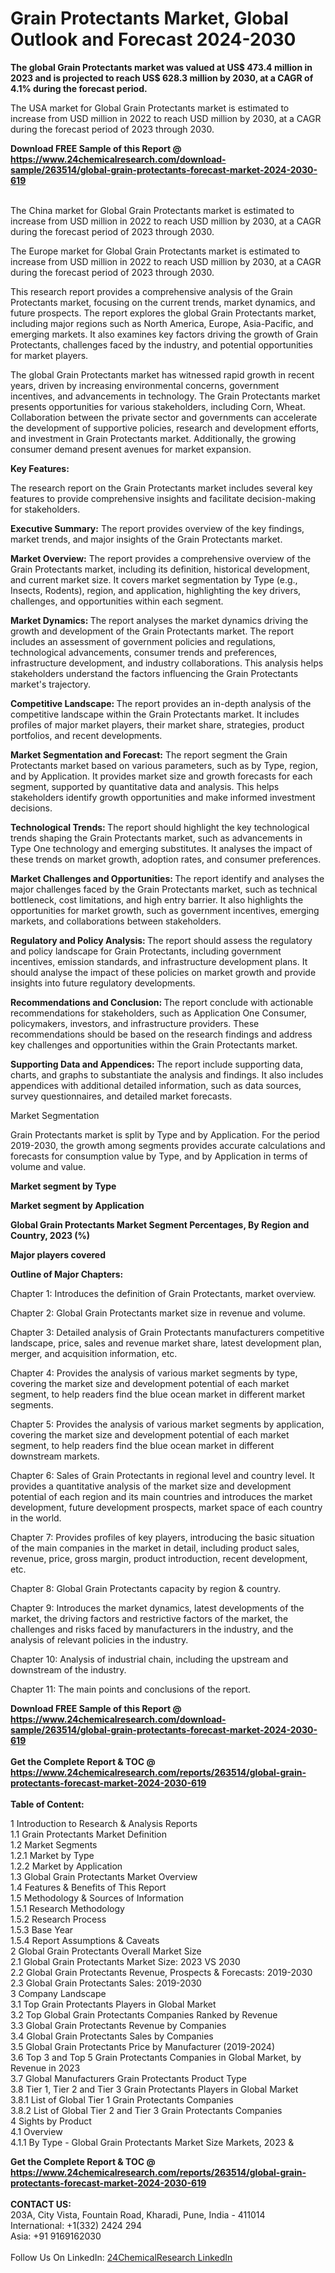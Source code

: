 <h1>Grain Protectants Market, Global Outlook and Forecast 2024-2030</h1><p><strong>The global Grain Protectants market was valued at US$ 473.4 million in 2023 and is projected to reach US$ 628.3 million by 2030, at a CAGR of 4.1% during the forecast period.</strong></p><p>
</p><p>The USA market for Global Grain Protectants market is estimated to increase from USD million in 2022 to reach USD million by 2030, at a CAGR during the forecast period of 2023 through 2030.</p><div><b>Download FREE Sample of this Report @ 
            <a href="https://www.24chemicalresearch.com/download-sample/263514/global-grain-protectants-forecast-market-2024-2030-619">
            https://www.24chemicalresearch.com/download-sample/263514/global-grain-protectants-forecast-market-2024-2030-619</a></b></div><br><p>
</p><p>The China market for Global Grain Protectants market is estimated to increase from USD million in 2022 to reach USD million by 2030, at a CAGR during the forecast period of 2023 through 2030.</p><p>
</p><p>The Europe market for Global Grain Protectants market is estimated to increase from USD million in 2022 to reach USD million by 2030, at a CAGR during the forecast period of 2023 through 2030.</p><p>
</p><p>This research report provides a comprehensive analysis of the Grain Protectants market, focusing on the current trends, market dynamics, and future prospects. The report explores the global Grain Protectants market, including major regions such as North America, Europe, Asia-Pacific, and emerging markets. It also examines key factors driving the growth of Grain Protectants, challenges faced by the industry, and potential opportunities for market players.</p><p>
The global Grain Protectants market has witnessed rapid growth in recent years, driven by increasing environmental concerns, government incentives, and advancements in technology. The Grain Protectants market presents opportunities for various stakeholders, including Corn, Wheat. Collaboration between the private sector and governments can accelerate the development of supportive policies, research and development efforts, and investment in Grain Protectants market. Additionally, the growing consumer demand present avenues for market expansion.</p><p>
<strong>Key Features:</strong></p><p>
The research report on the Grain Protectants market includes several key features to provide comprehensive insights and facilitate decision-making for stakeholders.</p><p>
<strong>Executive Summary:</strong> The report provides overview of the key findings, market trends, and major insights of the Grain Protectants market.</p><p>
<strong>Market Overview:</strong> The report provides a comprehensive overview of the Grain Protectants market, including its definition, historical development, and current market size. It covers market segmentation by Type (e.g., Insects, Rodents), region, and application, highlighting the key drivers, challenges, and opportunities within each segment.</p><p>
<strong>Market Dynamics: </strong>The report analyses the market dynamics driving the growth and development of the Grain Protectants market. The report includes an assessment of government policies and regulations, technological advancements, consumer trends and preferences, infrastructure development, and industry collaborations. This analysis helps stakeholders understand the factors influencing the Grain Protectants market's trajectory.</p><p>
<strong>Competitive Landscape: </strong>The report provides an in-depth analysis of the competitive landscape within the Grain Protectants market. It includes profiles of major market players, their market share, strategies, product portfolios, and recent developments.</p><p>
<strong>Market Segmentation and Forecast:</strong> The report segment the Grain Protectants market based on various parameters, such as by Type, region, and by Application. It provides market size and growth forecasts for each segment, supported by quantitative data and analysis. This helps stakeholders identify growth opportunities and make informed investment decisions.</p><p>
<strong>Technological Trends: </strong>The report should highlight the key technological trends shaping the Grain Protectants market, such as advancements in Type One technology and emerging substitutes. It analyses the impact of these trends on market growth, adoption rates, and consumer preferences.</p><p>
<strong>Market Challenges and Opportunities: </strong>The report identify and analyses the major challenges faced by the Grain Protectants market, such as technical bottleneck, cost limitations, and high entry barrier. It also highlights the opportunities for market growth, such as government incentives, emerging markets, and collaborations between stakeholders.</p><p>
<strong>Regulatory and Policy Analysis: </strong>The report should assess the regulatory and policy landscape for Grain Protectants, including government incentives, emission standards, and infrastructure development plans. It should analyse the impact of these policies on market growth and provide insights into future regulatory developments.</p><p>
<strong>Recommendations and Conclusion: </strong>The report conclude with actionable recommendations for stakeholders, such as Application One Consumer, policymakers, investors, and infrastructure providers. These recommendations should be based on the research findings and address key challenges and opportunities within the Grain Protectants market.</p><p>
<strong>Supporting Data and Appendices: </strong>The report include supporting data, charts, and graphs to substantiate the analysis and findings. It also includes appendices with additional detailed information, such as data sources, survey questionnaires, and detailed market forecasts.</p><p>
Market Segmentation</p><p>
Grain Protectants market is split by Type and by Application. For the period 2019-2030, the growth among segments provides accurate calculations and forecasts for consumption value by Type, and by Application in terms of volume and value.</p><p>
<strong>Market segment by Type</strong></p><p>
</p><p>
</p><p><strong>Market segment by Application</strong></p><p>
</p><p>
</p><p><strong>Global Grain Protectants Market Segment Percentages, By Region and Country, 2023 (%)</strong></p><p>
</p><p>
</p><p></p><p>
</p><p><strong>Major players covered</strong></p><p>
</p><p>
</p><p><strong>Outline of Major Chapters:</strong></p><p>
Chapter 1: Introduces the definition of Grain Protectants, market overview.</p><p>
Chapter 2: Global Grain Protectants market size in revenue and volume.</p><p>
Chapter 3: Detailed analysis of Grain Protectants manufacturers competitive landscape, price, sales and revenue market share, latest development plan, merger, and acquisition information, etc.</p><p>
Chapter 4: Provides the analysis of various market segments by type, covering the market size and development potential of each market segment, to help readers find the blue ocean market in different market segments.</p><p>
Chapter 5: Provides the analysis of various market segments by application, covering the market size and development potential of each market segment, to help readers find the blue ocean market in different downstream markets.</p><p>
Chapter 6: Sales of Grain Protectants in regional level and country level. It provides a quantitative analysis of the market size and development potential of each region and its main countries and introduces the market development, future development prospects, market space of each country in the world.</p><p>
Chapter 7: Provides profiles of key players, introducing the basic situation of the main companies in the market in detail, including product sales, revenue, price, gross margin, product introduction, recent development, etc.</p><p>
Chapter 8: Global Grain Protectants capacity by region &amp; country.</p><p>
Chapter 9: Introduces the market dynamics, latest developments of the market, the driving factors and restrictive factors of the market, the challenges and risks faced by manufacturers in the industry, and the analysis of relevant policies in the industry.</p><p>
Chapter 10: Analysis of industrial chain, including the upstream and downstream of the industry.</p><p>
Chapter 11: The main points and conclusions of the report.</p><div><b>Download FREE Sample of this Report @ 
            <a href="https://www.24chemicalresearch.com/download-sample/263514/global-grain-protectants-forecast-market-2024-2030-619">
            https://www.24chemicalresearch.com/download-sample/263514/global-grain-protectants-forecast-market-2024-2030-619</a></b></div><br><div><b>Get the Complete Report & TOC @ 
            <a href="https://www.24chemicalresearch.com/reports/263514/global-grain-protectants-forecast-market-2024-2030-619">
            https://www.24chemicalresearch.com/reports/263514/global-grain-protectants-forecast-market-2024-2030-619</a></b></div><br>
            <b>Table of Content:</b><p>1 Introduction to Research & Analysis Reports<br />
    1.1 Grain Protectants Market Definition<br />
    1.2 Market Segments<br />
        1.2.1 Market by Type<br />
        1.2.2 Market by Application<br />
    1.3 Global Grain Protectants Market Overview<br />
    1.4 Features & Benefits of This Report<br />
    1.5 Methodology & Sources of Information<br />
        1.5.1 Research Methodology<br />
        1.5.2 Research Process<br />
        1.5.3 Base Year<br />
        1.5.4 Report Assumptions & Caveats<br />
2 Global Grain Protectants Overall Market Size<br />
    2.1 Global Grain Protectants Market Size: 2023 VS 2030<br />
    2.2 Global Grain Protectants Revenue, Prospects & Forecasts: 2019-2030<br />
    2.3 Global Grain Protectants Sales: 2019-2030<br />
3 Company Landscape<br />
    3.1 Top Grain Protectants Players in Global Market<br />
    3.2 Top Global Grain Protectants Companies Ranked by Revenue<br />
    3.3 Global Grain Protectants Revenue by Companies<br />
    3.4 Global Grain Protectants Sales by Companies<br />
    3.5 Global Grain Protectants Price by Manufacturer (2019-2024)<br />
    3.6 Top 3 and Top 5 Grain Protectants Companies in Global Market, by Revenue in 2023<br />
    3.7 Global Manufacturers Grain Protectants Product Type<br />
    3.8 Tier 1, Tier 2 and Tier 3 Grain Protectants Players in Global Market<br />
        3.8.1 List of Global Tier 1 Grain Protectants Companies<br />
        3.8.2 List of Global Tier 2 and Tier 3 Grain Protectants Companies<br />
4 Sights by Product<br />
    4.1 Overview<br />
        4.1.1 By Type - Global Grain Protectants Market Size Markets, 2023 &</p><div><b>Get the Complete Report & TOC @ 
            <a href="https://www.24chemicalresearch.com/reports/263514/global-grain-protectants-forecast-market-2024-2030-619">
            https://www.24chemicalresearch.com/reports/263514/global-grain-protectants-forecast-market-2024-2030-619</a></b></div><br><b>CONTACT US:</b><br>
            203A, City Vista, Fountain Road, Kharadi, Pune, India - 411014<br>
            International: +1(332) 2424 294<br>
            Asia: +91 9169162030 <br><br>
            Follow Us On LinkedIn: <a href="https://www.linkedin.com/company/24chemicalresearch/">24ChemicalResearch LinkedIn</a>